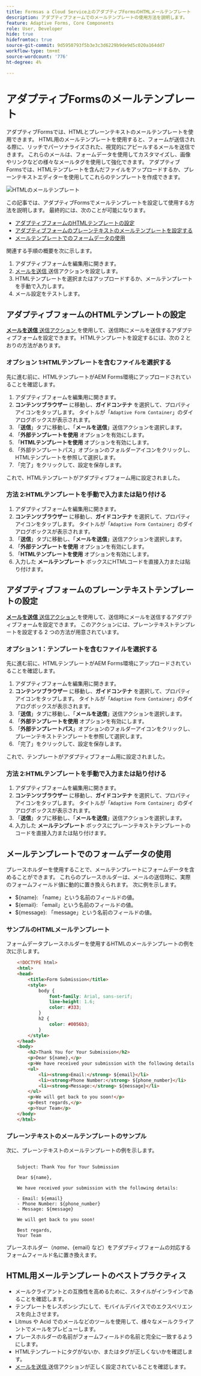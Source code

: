 ```yaml
---
title: Formsas a Cloud Service上のアダプティブFormsのHTMLメールテンプレート
description: アダプティブフォームでのメールテンプレートの使用方法を説明します。
feature: Adaptive Forms, Core Components
role: User, Developer
hide: true
hidefromtoc: true
source-git-commit: 9d5950793f5b3e3c3d6229b9de9d5c020a164dd7
workflow-type: tm+mt
source-wordcount: '776'
ht-degree: 4%

---
```


# アダプティブFormsのメールテンプレート

アダプティブFormsでは、HTMLとプレーンテキストのメールテンプレートを使用できます。 HTML用のメールテンプレートを使用すると、フォームが送信される際に、リッチでパーソナライズされた、視覚的にアピールするメールを送信できます。 これらのメールは、フォームデータを使用してカスタマイズし、画像やリンクなどの様々なメールタグを使用して強化できます。 アダプティブFormsでは、HTMLテンプレートを含んだファイルをアップロードするか、プレーンテキストエディターを使用してこれらのテンプレートを作成できます。

![HTMLのメールテンプレート ](/help/forms/assets/html-email.png)

この記事では、アダプティブFormsでメールテンプレートを設定して使用する方法を説明します。 最終的には、次のことが可能になります。

* [アダプティブフォームのHTMLテンプレートの設定](#configure-an-html-template-for-an-adaptive-form)
* [アダプティブフォームのプレーンテキストのメールテンプレートを設定する](#configure-a-plain-text-template-for-an-adaptive-form)
* [メールテンプレートでのフォームデータの使用](#use-form-data-in-your-email-templates)


関連する手順の概要を次に示します。

1. アダプティブフォームを編集用に開きます。
1. [ メールを送信 ](/help/forms/configure-submit-action-send-email.md) 送信アクションを設定します。
1. HTMLテンプレートを選択またはアップロードするか、メールテンプレートを手動で入力します。
1. メール設定をテストします。

## アダプティブフォームのHTMLテンプレートの設定

[**メールを送信** 送信アクション ](/help/forms/configure-submit-action-send-email.md) を使用して、送信時にメールを送信するアダプティブフォームを設定できます。 HTMLテンプレートを設定するには、次の 2 とおりの方法があります。

### オプション 1:HTMLテンプレートを含むファイルを選択する

先に進む前に、HTMLテンプレートがAEM Forms環境にアップロードされていることを確認します。

1. アダプティブフォームを編集用に開きます。
1. **コンテンツブラウザー** に移動し、**ガイドコンテナ** を選択して、プロパティアイコンをタップします。 タイトルが「`Adaptive Form Container`」のダイアログボックスが表示されます。
1. 「**送信**」タブに移動し、「**メールを送信**」送信アクションを選択します。
1. 「**外部テンプレートを使用** オプションを有効にします。
1. 「**HTMLテンプレートを使用** オプションを有効にします。
1. 「外部テンプレートパス」オプションのフォルダーアイコンをクリックし、HTMLテンプレートを参照して選択します。
1. 「完了」をクリックして、設定を保存します。

これで、HTMLテンプレートがアダプティブフォーム用に設定されました。

### 方法 2:HTMLテンプレートを手動で入力または貼り付ける

1. アダプティブフォームを編集用に開きます。
1. **コンテンツブラウザー** に移動し、**ガイドコンテナ** を選択して、プロパティアイコンをタップします。 タイトルが「`Adaptive Form Container`」のダイアログボックスが表示されます。
1. 「**送信**」タブに移動し、「**メールを送信**」送信アクションを選択します。
1. 「**外部テンプレートを使用** オプションを有効にします。
1. 「**HTMLテンプレートを使用** オプションを有効にします。
1. 入力した **メールテンプレート** ボックスにHTMLコードを直接入力または貼り付けます。


## アダプティブフォームのプレーンテキストテンプレートの設定

[**メールを送信** 送信アクション ](/help/forms/configure-submit-action-send-email.md) を使用して、送信時にメールを送信するアダプティブフォームを設定できます。 このアクションには、プレーンテキストテンプレートを設定する 2 つの方法が用意されています。

### オプション 1：テンプレートを含むファイルを選択する

先に進む前に、HTMLテンプレートがAEM Forms環境にアップロードされていることを確認します。

1. アダプティブフォームを編集用に開きます。
1. **コンテンツブラウザー** に移動し、**ガイドコンテナ** を選択して、プロパティアイコンをタップします。 タイトルが「`Adaptive Form Container`」のダイアログボックスが表示されます。
1. 「**送信**」タブに移動し、「**メールを送信**」送信アクションを選択します。
1. 「**外部テンプレートを使用** オプションを有効にします。
1. 「**外部テンプレートパス**」オプションのフォルダーアイコンをクリックし、プレーンテキストテンプレートを参照して選択します。
1. 「完了」をクリックして、設定を保存します。

これで、テンプレートがアダプティブフォーム用に設定されました。

### 方法 2:HTMLテンプレートを手動で入力または貼り付ける

1. アダプティブフォームを編集用に開きます。
1. **コンテンツブラウザー** に移動し、**ガイドコンテナ** を選択して、プロパティアイコンをタップします。 タイトルが「`Adaptive Form Container`」のダイアログボックスが表示されます。
1. 「**送信**」タブに移動し、「**メールを送信**」送信アクションを選択します。
1. 入力した **メールテンプレート** ボックスにプレーンテキストテンプレートのコードを直接入力または貼り付けます。

## メールテンプレートでのフォームデータの使用

プレースホルダーを使用することで、メールテンプレートにフォームデータを含めることができます。 これらのプレースホルダーは、メールの送信時に、実際のフォームフィールド値に動的に置き換えられます。 次に例を示します。

* ${name}: 「name」という名前のフィールドの値。
* ${email}: 「email」という名前のフィールドの値。
* ${message}: 「message」という名前のフィールドの値。

### サンプルのHTMLメールテンプレート

フォームデータプレースホルダーを使用するHTMLのメールテンプレートの例を次に示します。

```HTML
    <!DOCTYPE html>
    <html>
    <head>
        <title>Form Submission</title>
        <style>
            body {
                font-family: Arial, sans-serif;
                line-height: 1.6;
                color: #333;
            }
            h2 {
                color: #0056b3;
            }
        </style>
    </head>
    <body>
        <h2>Thank You for Your Submission</h2>
        <p>Dear ${name},</p>
        <p>We have received your submission with the following details:</p>
        <ul>
            <li><strong>Email:</strong> ${email}</li>
            <li><strong>Phone Number:</strong> ${phone_number}</li>
            <li><strong>Message:</strong> ${message}</li>
        </ul>
        <p>We will get back to you soon!</p>
        <p>Best regards,</p>
        <p>Your Team</p>
    </body>
    </html>
```

### プレーンテキストのメールテンプレートのサンプル

次に、プレーンテキストのメールテンプレートの例を示します。

```TXT
    
    Subject: Thank You for Your Submission
    
    Dear ${name},
    
    We have received your submission with the following details:
    
    - Email: ${email}
    - Phone Number: ${phone_number}
    - Message: ${message}
    
    We will get back to you soon!
    
    Best regards,
    Your Team
```

プレースホルダー（${name}、${email} など）をアダプティブフォームの対応するフォームフィールド名に置き換えます。

## HTML用メールテンプレートのベストプラクティス

* メールクライアントとの互換性を高めるために、スタイルがインラインであることを確認します。
* テンプレートをレスポンシブにして、モバイルデバイスでのエクスペリエンスを向上させます。
* Litmus や Acid でのメールなどのツールを使用して、様々なメールクライアントでメールをプレビューします。
* プレースホルダーの名前がフォームフィールドの名前と完全に一致するようにします。
* HTMLテンプレートにタグがないか、またはタグが正しくないかを確認します。
* [ メールを送信 ](/help/forms/configure-submit-action-send-email.md) 送信アクションが正しく設定されていることを確認します。
